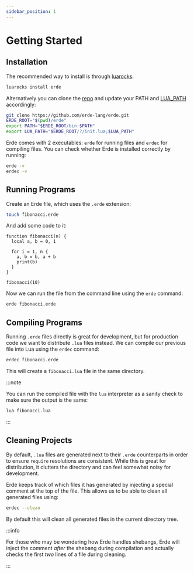 ```yaml
---
sidebar_position: 1
---
```


# Getting Started

## Installation

The recommended way to install is through [luarocks](https://luarocks.org/modules/bsuth/erde):

```bash
luarocks install erde
```

Alternatively you can clone the [repo](https://github.com/erde-lang/erde) and 
update your PATH and [LUA_PATH](https://www.lua.org/pil/8.1.html) accordingly:

```bash
git clone https://github.com/erde-lang/erde.git
ERDE_ROOT="$(pwd)/erde"
export PATH="$ERDE_ROOT/bin:$PATH"
export LUA_PATH="$ERDE_ROOT/?/init.lua;$LUA_PATH"
```

Erde comes with 2 executables: `erde` for running files and `erdec` for 
compiling files. You can check whether Erde is installed correctly by running:

```bash
erde -v
erdec -v
```

## Running Programs

Create an Erde file, which uses the `.erde` extension:

```bash
touch fibonacci.erde
```

And add some code to it:

```erde
function fibonacci(n) {
  local a, b = 0, 1

  for i = 1, n {
    a, b = b, a + b
    print(b)
  }
}

fibonacci(10)
```

Now we can run the file from the command line using the `erde`
command:

```bash
erde fibonacci.erde
```

## Compiling Programs

Running `.erde` files directly is great for development, but for production code
we want to distribute `.lua` files instead. We can compile our previous file 
into Lua using the `erdec` command:

```bash
erdec fibonacci.erde
```

This will create a `fibonacci.lua` file in the same directory. 

:::note

You can run the compiled file with the `lua` interpreter as a sanity check to 
make sure the output is the same:

```bash
lua fibonacci.lua
```

:::

## Cleaning Projects

By default, `.lua` files are generated next to their `.erde` counterparts in
order to ensure `require` resolutions are consistent. While this is great for
distribution, it clutters the directory and can feel somewhat noisy for 
development.

Erde keeps track of which files it has generated by injecting a special comment 
at the top of the file. This allows us to be able to clean all generated files
using:

```bash
erdec --clean
```

By default this will clean all generated files in the current directory tree.

:::info

For those who may be wondering how Erde handles shebangs, Erde will inject 
the comment _after_ the shebang during compilation and actually checks the first 
_two_ lines of a file during cleaning.

:::
